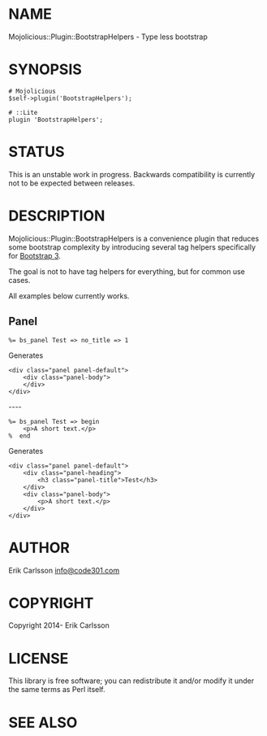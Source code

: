 # NAME

Mojolicious::Plugin::BootstrapHelpers - Type less bootstrap

# SYNOPSIS

    # Mojolicious
    $self->plugin('BootstrapHelpers');

    # ::Lite
    plugin 'BootstrapHelpers';

# STATUS

This is an unstable work in progress. Backwards compatibility is currently not to be expected between releases.

# DESCRIPTION

Mojolicious::Plugin::BootstrapHelpers is a convenience plugin that reduces some bootstrap complexity by introducing several tag helpers specifically for [Bootstrap 3](http://www.getbootstrap.com/).

The goal is not to have tag helpers for everything, but for common use cases.

All examples below currently works.

## Panel

    %= bs_panel Test => no_title => 1

Generates

    <div class="panel panel-default">
        <div class="panel-body">
        </div>
    </div>

\----

    %= bs_panel Test => begin
        <p>A short text.</p>
    %  end

Generates

    <div class="panel panel-default">
        <div class="panel-heading">
            <h3 class="panel-title">Test</h3>
        </div>
        <div class="panel-body">
            <p>A short text.</p>
        </div>
    </div>

# AUTHOR

Erik Carlsson <info@code301.com>

# COPYRIGHT

Copyright 2014- Erik Carlsson

# LICENSE

This library is free software; you can redistribute it and/or modify
it under the same terms as Perl itself.

# SEE ALSO

